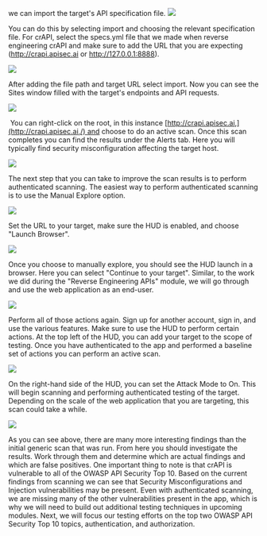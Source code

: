 we can import the target's API specification file.
![](https://kajabi-storefronts-production.kajabi-cdn.com/kajabi-storefronts-production/site/2147573912/products/3QhpAQLTQqG1Sb8MPTft_ScanningAPIs1.PNG)

You can do this by selecting import and choosing the relevant specification file. For crAPI, select the specs.yml file that we made when reverse engineering crAPI and make sure to add the URL that you are expecting (http://crapi.apisec.ai or http://127.0.0.1:8888). 

![](https://kajabi-storefronts-production.kajabi-cdn.com/kajabi-storefronts-production/site/2147573912/products/oEsdxfxQGiPyRW2Nxobg_ScanningAPIs2.PNG)

After adding the file path and target URL select import. Now you can see the Sites window filled with the target's endpoints and API requests.

![](https://kajabi-storefronts-production.kajabi-cdn.com/kajabi-storefronts-production/site/2147573912/products/2APuCeXwS6S6Npz32QhO_ScanningAPIs3.PNG)

 You can right-click on the root, in this instance [http://crapi.apisec.ai,](http://crapi.apisec.ai,/) and choose to do an active scan. Once this scan completes you can find the results under the Alerts tab. Here you will typically find security misconfiguration affecting the target host.

![](https://kajabi-storefronts-production.kajabi-cdn.com/kajabi-storefronts-production/site/2147573912/products/tXyxubIySxasnFlUXUtw_ScanningAPIs5.PNG)

The next step that you can take to improve the scan results is to perform authenticated scanning. The easiest way to perform authenticated scanning is to use the Manual Explore option.

![](https://kajabi-storefronts-production.kajabi-cdn.com/kajabi-storefronts-production/site/2147573912/products/FMTNLZyOSGKGoPJABPJ4_ScanningAPIs7.PNG)

Set the URL to your target, make sure the HUD is enabled, and choose "Launch Browser". 

![](https://kajabi-storefronts-production.kajabi-cdn.com/kajabi-storefronts-production/site/2147573912/products/Ac8Y0rHqSqile9WdaoWu_ScanningAPIs8.PNG)

Once you choose to manually explore, you should see the HUD launch in a browser. Here you can select "Continue to your target". Similar, to the work we did during the "Reverse Engineering APIs" module, we will go through and use the web application as an end-user.

![](https://kajabi-storefronts-production.kajabi-cdn.com/kajabi-storefronts-production/site/2147573912/products/967oh1osRLeGnyntOPWb_ScanningAPIs9.PNG)

Perform all of those actions again. Sign up for another account, sign in, and use the various features. Make sure to use the HUD to perform certain actions. At the top left of the HUD, you can add your target to the scope of testing. Once you have authenticated to the app and performed a baseline set of actions you can perform an active scan.

![](https://kajabi-storefronts-production.kajabi-cdn.com/kajabi-storefronts-production/site/2147573912/products/WkGjSKhARZKFnh8sCMho_ScanningAPIs11.PNG)

On the right-hand side of the HUD, you can set the Attack Mode to On. This will begin scanning and performing authenticated testing of the target. Depending on the scale of the web application that you are targeting, this scan could take a while. 

![](https://kajabi-storefronts-production.kajabi-cdn.com/kajabi-storefronts-production/site/2147573912/products/xZQvLSUcSQue7u0Gzmew_ScanningAPIs12.PNG)

As you can see above, there are many more interesting findings than the initial generic scan that was run. From here you should investigate the results. Work through them and determine which are actual findings and which are false positives. One important thing to note is that crAPI is vulnerable to all of the OWASP API Security Top 10. Based on the current findings from scanning we can see that Security Misconfigurations and Injection vulnerabilities may be present. Even with authenticated scanning, we are missing many of the other vulnerabilities present in the app, which is why we will need to build out additional testing techniques in upcoming modules. Next, we will focus our testing efforts on the top two OWASP API Security Top 10 topics, authentication, and authorization.